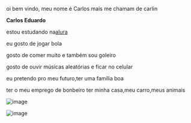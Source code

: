oi bem vindo, meu nome é Carlos mais me chamam de carlin

**Carlos Eduardo**

estou estudando na[alura](https://www.alura.com.br/?srsltid=AfmBOoqe9mEVLJPN9vJDBLbT2_qOl8ct-V18LMpy78kwKpng43cCs794)


eu gosto de jogar bola

gosto de comer muito e também sou goleiro 

gosto de ouvir músicas aleatórias e ficar no celular 

eu pretendo pro meu futuro,ter uma família boa 

ter o meu emprego de bonbeiro ter minha casa,meu carro,meus animais 

![]()![image](https://github.com/user-attachments/assets/7c6e5716-489f-492b-913b-3168e33846b0)



![]()![image](https://github.com/user-attachments/assets/e6b22280-30ec-42a2-84ab-ac36b9a196c7)



